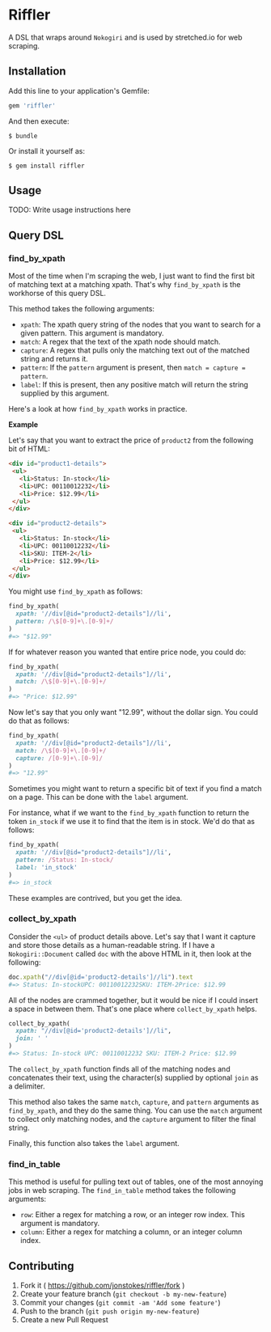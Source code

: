 # Riffler

A DSL that wraps around `Nokogiri` and is used by stretched.io for web scraping.

## Installation

Add this line to your application's Gemfile:

```ruby
gem 'riffler'
```

And then execute:

    $ bundle

Or install it yourself as:

    $ gem install riffler

## Usage

TODO: Write usage instructions here

## Query DSL

### find_by_xpath

Most of the time when I'm scraping the web, I just want to find the first
bit of matching text at a matching xpath. That's why `find_by_xpath` is the workhorse
of this query DSL.

This method takes the following arguments:
 - `xpath`: The xpath query string of the nodes that you want to search for a given pattern. This argument is mandatory.
 - `match`: A regex that the text of the xpath node should match.
 - `capture`: A regex that pulls only the matching text out of the matched string and returns it.
 - `pattern`: If the `pattern` argument is present, then `match = capture = pattern`.
 - `label`: If this is present, then any positive match will return the string supplied by this argument.

Here's a look at how `find_by_xpath` works in practice.

**Example**

Let's say that you want to extract the price of `product2` from the following bit of HTML:

 ```html
 <div id="product1-details">
  <ul>
    <li>Status: In-stock</li>
    <li>UPC: 00110012232</li>
    <li>Price: $12.99</li>
  </ul>
 </div>

 <div id="product2-details">
  <ul>
    <li>Status: In-stock</li>
    <li>UPC: 00110012232</li>
    <li>SKU: ITEM-2</li>
    <li>Price: $12.99</li>
  </ul>
 </div>
 ```
You might use `find_by_xpath` as follows:
```ruby
find_by_xpath(
  xpath: '//div[@id="product2-details"]//li',
  pattern: /\$[0-9]+\.[0-9]+/
)
#=> "$12.99"
```
If for whatever reason you wanted that entire price node, you could do:

```ruby
find_by_xpath(
  xpath: '//div[@id="product2-details"]//li',
  match: /\$[0-9]+\.[0-9]+/
)
#=> "Price: $12.99"
```
Now let's say that you only want "12.99", without the dollar sign. You could do
that as follows:
```ruby
find_by_xpath(
  xpath: '//div[@id="product2-details"]//li',
  match: /\$[0-9]+\.[0-9]+/
  capture: /[0-9]+\.[0-9]/
)
#=> "12.99"
```
Sometimes you might want to return a specific bit of text if you find a match on a page.
This can be done with the `label` argument.

For instance, what if we want to the `find_by_xpath` function to return the token
`in_stock` if we use it to find that the item is in stock. We'd do that as follows:
```ruby
find_by_xpath(
  xpath: '//div[@id="product2-details"]//li',
  pattern: /Status: In-stock/
  label: 'in_stock'
)
#=> in_stock
```
These examples are contrived, but you get the idea.

### collect_by_xpath
Consider the `<ul>` of product details above. Let's say that I want
it capture and store those details as a human-readable string. If I have a `Nokogiri::Document` called
`doc` with the above HTML in it, then look at the following:

```ruby
doc.xpath("//div[@id='product2-details']//li").text
#=> Status: In-stockUPC: 00110012232SKU: ITEM-2Price: $12.99
```
All of the nodes are crammed together, but it would be nice if I could insert
a space in between them. That's one place where `collect_by_xpath` helps.
```ruby
collect_by_xpath(
  xpath: "//div[@id='product2-details']//li",
  join: ' '
)
#=> Status: In-stock UPC: 00110012232 SKU: ITEM-2 Price: $12.99
```
The `collect_by_xpath` function finds all of the matching nodes and concatenates
their text, using the character(s) supplied by optional `join` as a delimiter.

This method also takes the same `match`, `capture`, and `pattern` arguments
as `find_by_xpath`, and they do the same thing. You can use the `match` argument to
collect only matching nodes, and the `capture` argument to filter the final string.

Finally, this function also takes the `label` argument.
### find_in_table
This method is useful for pulling text out of tables, one of the most annoying
jobs in web scraping. The `find_in_table` method takes the following arguments:

 - `row`: Either a regex for matching a row, or an integer row index. This argument is mandatory.
 - `column`: Either a regex for matching a column, or an integer column index.

## Contributing

1. Fork it ( https://github.com/jonstokes/riffler/fork )
2. Create your feature branch (`git checkout -b my-new-feature`)
3. Commit your changes (`git commit -am 'Add some feature'`)
4. Push to the branch (`git push origin my-new-feature`)
5. Create a new Pull Request
